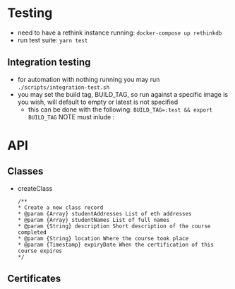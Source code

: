 # Testing

- need to have a rethink instance running: `docker-compose up rethinkdb`
- run test suite: `yarn test`

## Integration testing
- for automation with nothing running you may run `./scripts/integration-test.sh`
- you may set the build tag, BUILD_TAG, so run against a specific image is you wish,
will default to empty or latest is not specified
  * this can be done with the following: `BUILD_TAG=:test && export BUILD_TAG`  NOTE must inlude :


# API

## Classes
- createClass
  ```
  /**
  * Create a new class record
  * @param {Array} studentAddresses List of eth addresses 
  * @param {Array} studentNames List of full names
  * @param {String} description Short description of the course completed
  * @param {String} location Where the course took place
  * @param {Timestamp} expiryDate When the certification of this course expires
  */
  ```

## Certificates